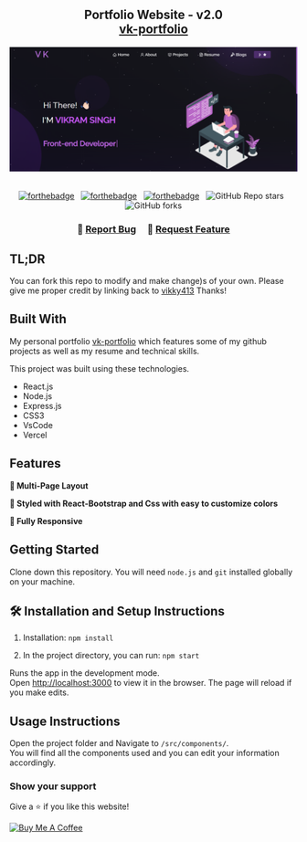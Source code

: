 <h2 align="center">
  Portfolio Website - v2.0<br/>
  <a href="https://vk-portfolio.vercel.app/" target="_blank">vk-portfolio</a>
</h2>
<div align="center">
  <img alt="Demo" src="./Images/mine.png" />
</div>

<br/>

<center>

[![forthebadge](https://forthebadge.com/images/badges/built-with-love.svg)](https://forthebadge.com) &nbsp;
[![forthebadge](https://forthebadge.com/images/badges/made-with-javascript.svg)](https://forthebadge.com) &nbsp;
[![forthebadge](https://forthebadge.com/images/badges/open-source.svg)](https://forthebadge.com) &nbsp;
![GitHub Repo stars](https://img.shields.io/github/stars/vikky413/vk-portfolio?color=red&logo=github&style=for-the-badge) &nbsp;
![GitHub forks](https://img.shields.io/github/forks/vikky413/vk-portfolio?color=red&logo=github&style=for-the-badge)

</center>

<h3 align="center">
    🔹
    <a href="https://github.com/vikky413/vk-portfolio/issues">Report Bug</a> &nbsp; &nbsp;
    🔹
    <a href="https://github.com/vikky413/vk-portfolio/issues">Request Feature</a>
</h3>

## TL;DR

You can fork this repo to modify and make change)s of your own. Please give me proper credit by linking back to [vikky413](https://github.com/vikky413/vk-portfolio.) Thanks!

## Built With

My personal portfolio <a href="https://vk-portfolio.vercel.app/" target="_blank">vk-portfolio</a> which features some of my github projects as well as my resume and technical skills.<br/>

This project was built using these technologies.

- React.js
- Node.js
- Express.js
- CSS3
- VsCode
- Vercel

## Features

**📖 Multi-Page Layout**

**🎨 Styled with React-Bootstrap and Css with easy to customize colors**

**📱 Fully Responsive**

## Getting Started

Clone down this repository. You will need `node.js` and `git` installed globally on your machine.

## 🛠 Installation and Setup Instructions

1. Installation: `npm install`

2. In the project directory, you can run: `npm start`

Runs the app in the development mode.\
Open [http://localhost:3000](http://localhost:3000) to view it in the browser.
The page will reload if you make edits.

## Usage Instructions

Open the project folder and Navigate to `/src/components/`. <br/>
You will find all the components used and you can edit your information accordingly.

### Show your support

Give a ⭐ if you like this website!

<a href="https://www.buymeacoffee.com/soumyajit4419" target="_blank"><img src="https://cdn.buymeacoffee.com/buttons/v2/default-violet.png" alt="Buy Me A Coffee" height= "60px" width= "217px" ></a>
